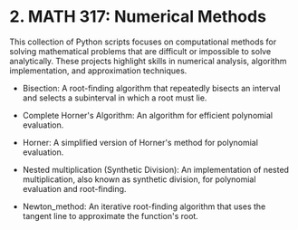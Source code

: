 # 2. MATH 317: Numerical Methods
This collection of Python scripts focuses on computational methods for solving mathematical problems that are difficult or impossible to solve analytically. These projects highlight skills in numerical analysis, algorithm implementation, and approximation techniques.

- Bisection: A root-finding algorithm that repeatedly bisects an interval and selects a subinterval in which a root must lie.

- Complete Horner's Algorithm: An algorithm for efficient polynomial evaluation.

- Horner: A simplified version of Horner's method for polynomial evaluation.

- Nested multiplication (Synthetic Division): An implementation of nested multiplication, also known as synthetic division, for polynomial evaluation and root-finding.

- Newton_method: An iterative root-finding algorithm that uses the tangent line to approximate the function's root.
